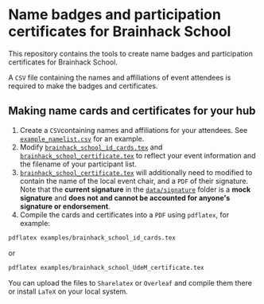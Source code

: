 # Name badges and participation certificates for Brainhack School

This repository contains the tools to create name badges and participation
certificates for Brainhack School.

A `CSV` file containing the names and affiliations of event attendees is
required to make the badges and certificates.

## Making name cards and certificates for your hub

1. Create a `CSV`containing names and affiliations for your attendees. See
[`example_namelist.csv`](data/namelist/example_namelist.csv) for an example.
2. Modify [`brainhack_school_id_cards.tex`](latex/brainhack_school_id_cards.tex) and [`brainhack_school_certificate.tex`](
latex/brainhack_NYC_2017_certificate.tex) to reflect your event information and
the filename of your participant list.
3. [`brainhack_school_certificate.tex`](latex/brainhack_school_UdeM_certificate.tex) will
additionally need to modified to contain the name of the local event chair, and
a `PDF` of their signature. Note that the **current signature** in the
[`data/signature`](data/signature) folder is a **mock signature** and **does not
and cannot be accounted for anyone's signature or endorsement**.
4. Compile the cards and certificates into a `PDF` using `pdflatex`, for
example:

```bash
pdflatex examples/brainhack_school_id_cards.tex
```
or
```bash
pdflatex examples/brainhack_school_UdeM_certificate.tex
```

You can upload the files to `Sharelatex` or `Overleaf` and compile them there
or install `LaTeX` on your local system.
